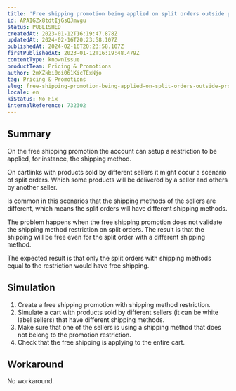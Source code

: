 ```yaml
---
title: 'Free shipping promotion being applied on split orders outside promotion restriction'
id: APAIGZx8tdtIjGsQJmvgu
status: PUBLISHED
createdAt: 2023-01-12T16:19:47.878Z
updatedAt: 2024-02-16T20:23:58.107Z
publishedAt: 2024-02-16T20:23:58.107Z
firstPublishedAt: 2023-01-12T16:19:48.479Z
contentType: knownIssue
productTeam: Pricing & Promotions
author: 2mXZkbi0oi061KicTExNjo
tag: Pricing & Promotions
slug: free-shipping-promotion-being-applied-on-split-orders-outside-promotion-restriction
locale: en
kiStatus: No Fix
internalReference: 732302
---
```


## Summary



On the free shipping promotion the account can setup a restriction to be applied, for instance, the shipping method.

On cartlinks with products sold by different sellers it might occur a scenario of split orders. Which some products will be delivered by a seller and others by another seller.

Is common in this scenarios that the shipping methods of the sellers are different, which means the split orders will have different shipping methods.

The problem happens when the free shipping promotion does not validate the shipping method restriction on split orders. The result is that the shipping will be free even for the split order with a different shipping method.

The expected result is that only the split orders with shipping methods equal to the restriction would have free shipping.


##

## Simulation



1. Create a free shipping promotion with shipping method restriction.
2. Simulate a cart with products sold by different sellers (it can be white label sellers) that have different shipping methods.
3. Make sure that one of the sellers is using a shipping method that does not belong to the promotion restriction.
4. Check that the free shipping is applying to the entire cart.


##

## Workaround


No workaround.

